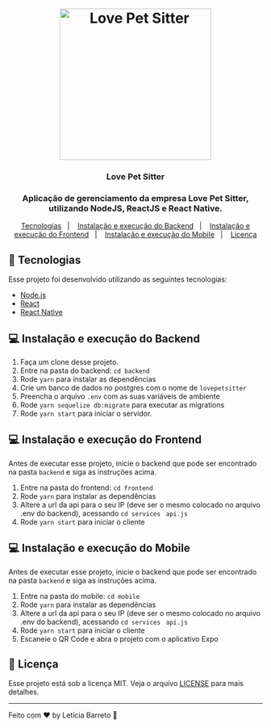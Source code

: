 <h1 align="center">
  <img alt="Love Pet Sitter" title="Love Pet Sitter" src="https://user-images.githubusercontent.com/35263018/78263093-806e8380-74cf-11ea-8a5d-0522c853d70a.jpg" width="300px" />
</h1>

<h3 align="center">
  Love Pet Sitter
</h3>

<h3 align="center">
  Aplicação de gerenciamento da empresa Love Pet Sitter, utilizando NodeJS, ReactJS e React Native.
</h3>

<p align="center">
  <a href="#rocket-tecnologias">Tecnologias</a>&nbsp;&nbsp;&nbsp;|&nbsp;&nbsp;&nbsp;
  <a href="#-instalação-e-execução-do-backend">Instalação e execução do Backend</a>&nbsp;&nbsp;&nbsp;|&nbsp;&nbsp;&nbsp;
  <a href="#-instalação-e-execução-do-frontend">Instalação e execução do Frontend</a>&nbsp;&nbsp;&nbsp;|&nbsp;&nbsp;&nbsp;
  <a href="#-instalação-e-execução-do-mobile">Instalação e execução do Mobile</a>&nbsp;&nbsp;&nbsp;|&nbsp;&nbsp;&nbsp;
  <a href="#memo-licença">Licença</a>
</p>

## :rocket: Tecnologias

Esse projeto foi desenvolvido utilizando as seguintes tecnologias: 

<ul>
  <li>
    <a href="https://nodejs.org/en/"> Node.js </a>
  </li>
  <li>
    <a href="https://reactjs.org/">React</a>
  </li>
  <li>
    <a href="https://reactnative.dev/">React Native</a>
  </li>
</ul>

## 💻 Instalação e execução do Backend

1. Faça um clone desse projeto.
2. Entre na pasta do backend: ```cd backend```
3. Rode ```yarn``` para instalar as dependências
4. Crie um banco de dados no postgres com o nome de ```lovepetsitter```
5. Preencha o arquivo ```.env``` com as suas variáveis de ambiente
6. Rode ```yarn sequelize db:migrate``` para executar as migrations
7. Rode ```yarn start``` para iniciar o servidor.

## 💻 Instalação e execução do Frontend

Antes de executar esse projeto, inicie o backend que pode ser encontrado na pasta ```backend``` e siga as instruções acima.

1. Entre na pasta do frontend: ```cd frontend```
2. Rode ```yarn``` para instalar as dependências
3. Altere a url da api para o seu IP (deve ser o mesmo colocado no arquivo .env do backend), acessando ```cd services``` ``` api.js```
4. Rode ```yarn start``` para iniciar o cliente

## 💻 Instalação e execução do Mobile

Antes de executar esse projeto, inicie o backend que pode ser encontrado na pasta ```backend``` e siga as instruções acima.

1. Entre na pasta do mobile: ```cd mobile```
2. Rode ```yarn``` para instalar as dependências
3. Altere a url da api para o seu IP (deve ser o mesmo colocado no arquivo .env do backend), acessando ```cd services``` ``` api.js```
4. Rode ```yarn start``` para iniciar o cliente
5. Escaneie o QR Code e abra o projeto com o aplicativo Expo

## :memo: Licença

Esse projeto está sob a licença MIT. Veja o arquivo [LICENSE](LICENSE) para mais detalhes.

---

Feito com ♥ by Letícia Barreto :wave:
